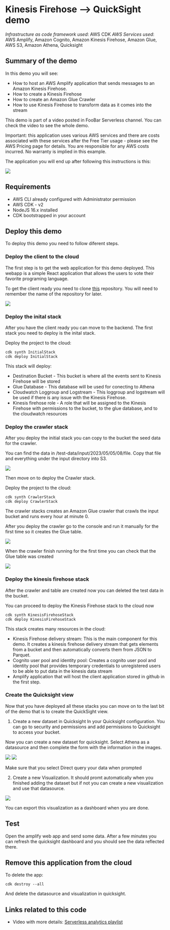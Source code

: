 # Kinesis Firehose --> QuickSight demo

_Infrastructure as code framework used_: AWS CDK
_AWS Services used_: AWS Amplify, Amazon Cognito, Amazon Kinesis Firehose, Amazon Glue, AWS S3, Amazon Athena, Quicksight

## Summary of the demo

In this demo you will see:

- How to host an AWS Amplify application that sends messages to an Amazon Kinesis Firehose.
- How to create a Kinesis Firehose
- How to create an Amazon Glue Crawler
- How to use Kinesis Firehose to transform data as it comes into the stream

This demo is part of a video posted in FooBar Serverless channel. You can check the video to see the whole demo.

Important: this application uses various AWS services and there are costs associated with these services after the Free Tier usage - please see the AWS Pricing page for details. You are responsible for any AWS costs incurred. No warranty is implied in this example.

The application you will end up after following this instructions is this:

![](images/architecture.png)

## Requirements

- AWS CLI already configured with Administrator permission
- AWS CDK - v2
- NodeJS 16.x installed
- CDK bootstrapped in your account

## Deploy this demo

To deploy this demo you need to follow diferent steps.

### Deploy the client to the cloud

The first step is to get the web application for this demo deployed. This webapp is a simple React application that allows the users to vote their favorite programing language.

To get the client ready you need to clone [this](https://github.com/mavi888/voting-app-amplify) repository. You will need to remember the name of the repository for later.

![](images/client.png)

### Deploy the inital stack

After you have the client ready you can move to the backend. The first stack you need to deploy is the inital stack.

Deploy the project to the cloud:

```
cdk synth InitialStack
cdk deploy InitialStack
```

This stack will deploy:

- Destination Bucket - This bucket is where all the events sent to Kinesis Firehose will be stored
- Glue Database - This database will be used for conecting to Athena
- Cloudwatch Loggroup and Logstream - This loggroup and logstream will be used if there is any issue with the Kinesis Firehose.
- Kinesis firehose role - A role that will be assigned to the Kinesis Firehose with permissions to the bucket, to the glue database, and to the cloudwatch resources

### Deploy the crawler stack

After you deploy the initial stack you can copy to the bucket the seed data for the crawler.

You can find the data in /test-data/input/2023/05/05/08/file. Copy that file and everything under the input directory into S3.

![](images/bucket-upload.png)

Then move on to deploy the Crawler stack.

Deploy the project to the cloud:

```
cdk synth CrawlerStack
cdk deploy CrawlerStack
```

The crawler stacks creates an Amazon Glue crawler that crawls the input bucket and runs every hour at minute 0.

After you deploy the crawler go to the console and run it manually for the first time so it creates the Glue table.

![](images/run-crawler.png)

When the crawler finish running for the first time you can check that the Glue table was created

![](images/glue-table.png)

### Deploy the kinesis firehose stack

After the crawler and table are created now you can deleted the test data in the bucket.

You can proceed to deploy the Kinesis Firehose stack to the cloud now

```
cdk synth KinesisFirehoseStack
cdk deploy KinesisFirehoseStack
```

This stack creates many resources in the cloud:

- Kinesis Firehose delivery stream: This is the main component for this demo. It creates a kinesis firehose delivery stream that gets elements from a bucket and then automatically converts them from JSON to Parquet.
- Cognito user pool and identity pool: Creates a cognito user pool and identity pool that provides temporary credentials to unregistered users to be able to put data in the kinesis data stream
- Amplify application that will host the client application stored in github in the first step.

### Create the Quicksight view

Now that you have deployed all these stacks you can move on to the last bit of the demo that is to create the QuickSight view.

1. Create a new dataset in Quicksight
   In your Quicksight configuration. You can go to security and permissions and add permissions to Quicksight to access your bucket.

Now you can create a new dataset for quicksight. Select Athena as a datasource and then complete the form with the information in the images.

![](images/create-dataset.png)
![](images/create-dataset1.png)

Make sure that you select Direct query your data when prompted

2. Create a new Visualization. It should promt automatically when you finished adding the dataset but if not you can create a new visualization and use that datasource.

![](images/quicksight.png)

You can export this visualization as a dashboard when you are done.

## Test

Open the amplify web app and send some data. After a few minutes you can refresh the quicksight dashboard and you should see the data reflected there.

## Remove this application from the cloud

To delete the app:

```
cdk destroy --all
```

And delete the datasource and visualization in quicksight.

## Links related to this code

- Video with more details: [Serverless analytics playlist](https://www.youtube.com/playlist?list=PLGyRwGktEFqf-jHfORF9_X51r4UcFHOEK)
